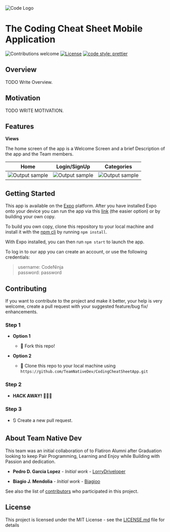 <img align="center" alt="Code Logo" src="https://github.com/TeamNativeDev/CodingCheatSheetApp/blob/master/assets/icon.png">

# The Coding Cheat Sheet Mobile Application

![Contributions welcome](https://img.shields.io/badge/contributions-welcome-orange.svg)
[![License](https://img.shields.io/badge/license-MIT-blue.svg)](https://opensource.org/licenses/MIT)
[![code style: prettier](https://img.shields.io/badge/code_style-prettier-ff69b4.svg)](https://github.com/prettier/prettier)

## Overview

TODO Write Overview.

## Motivation

TODO WRITE MOTIVATION.

## Features

**Views**

The home screen of the app is a Welcome Screen and a brief Description of the app and the Team members.

|    Home    |    Login/SignUp    |    Categories    |
| ------------------------- |:-----------------------:|:-----------------------:|
| ![Output sample](https://media.giphy.com/media/jUPeuffIYYuAlgDwO4/giphy.gif)| ![Output sample](https://media.giphy.com/media/jUQ3IdWciVr7NBuodc/giphy.gif)|![Output sample](https://media.giphy.com/media/d5vzvgMnZsqOBtCqYK/giphy.gif)


## Getting Started

This app is available on the [Expo](https://expo.io/ "Expo homepage") platform. After you have installed Expo onto your device you can run the app via this [link](https://expo.io/@teamnativedev/codingcheatsheet) (the easier option) or by building your own copy.  

To build you own copy, clone this repository to your local machine and install it with the [npm cli](https://docs.npmjs.com/cli/npm "npm cli documentation") by running `npm install`. 

With Expo installed, you can then run `npm start` to launch the app. 

To log in to our app you can create an account, or use the following credentials:
> username: CodeNinja <br />
> password: password
## Contributing

If you want to contribute to the project and make it better, your help is very welcome, create a pull request with your suggested feature/bug fix/ enhancements.

### Step 1

- **Option 1**

  - 🍴 Fork this repo!

- **Option 2**
  - 👯 Clone this repo to your local machine using `https://github.com/TeamNativeDev/CodingCheatSheetApp.git`

### Step 2

- **HACK AWAY!** 🔨🔨🔨

### Step 3

- 🔃 Create a new pull request.

## About Team Native Dev

This team was an initial collaboration of to Flatiron Alumni after Graduation looking to keep Pair Programming, Learning and Enjoy while Building with Passion and dedication.

- **Pedro D. Garcia Lopez** - _Initial work_ - [LorryDriveloper](https://github.com/LorryDriveloper)

- **Biagio J. Mendolia** - _Initial work_ - [Biagioo](https://github.com/biagioo)

See also the list of [contributors](https://github.com/your/project/contributors) who participated in this project.
 
## License

This project is licensed under the MIT License - see the [LICENSE.md](LICENSE.md) file for details
